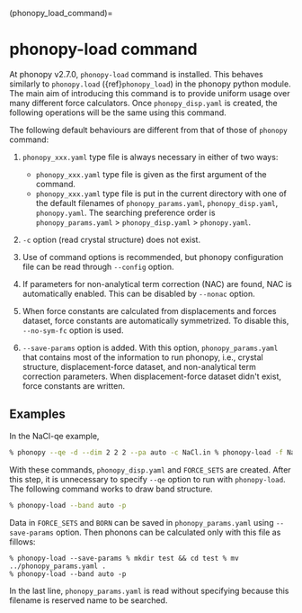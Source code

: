 (phonopy_load_command)=

# phonopy-load command

At phonopy v2.7.0, `phonopy-load` command is installed. This behaves similarly
to `phonopy.load` ({ref}`phonopy_load`) in the phonopy python module. The main
aim of introducing this command is to provide uniform usage over many different
force calculators. Once `phonopy_disp.yaml` is created, the following operations
will be the same using this command.

The following default behaviours are different from that of those of `phonopy`
command:

1. `phonopy_xxx.yaml` type file is always necessary in either of two ways:

   - `phonopy_xxx.yaml` type file is given as the first argument of the command.
   - `phonopy_xxx.yaml` type file is put in the current directory with one of
     the default filenames of `phonopy_params.yaml`, `phonopy_disp.yaml`,
     `phonopy.yaml`. The searching preference order is `phonopy_params.yaml` >
     `phonopy_disp.yaml` > `phonopy.yaml`.

2. `-c` option (read crystal structure) does not exist.

3. Use of command options is recommended, but phonopy configuration file can be
   read through `--config` option.

4. If parameters for non-analytical term correction (NAC) are found, NAC is
   automatically enabled. This can be disabled by `--nonac` option.

5. When force constants are calculated from displacements and forces dataset,
   force constants are automatically symmetrized. To disable this, `--no-sym-fc`
   option is used.

6. `--save-params` option is added. With this option, `phonopy_params.yaml` that
   contains most of the information to run phonopy, i.e., crystal structure,
   displacement-force dataset, and non-analytical term correction parameters.
   When displacement-force dataset didn't exist, force constants are written.

## Examples

In the NaCl-qe example,

```bash
% phonopy --qe -d --dim 2 2 2 --pa auto -c NaCl.in % phonopy-load -f NaCl-00{1,2}.out
```

With these commands, `phonopy_disp.yaml` and `FORCE_SETS` are created. After
this step, it is unnecessary to specify `--qe` option to run with
`phonopy-load`. The following command works to draw band structure.

```bash
% phonopy-load --band auto -p
```

Data in `FORCE_SETS` and `BORN` can be saved in `phonopy_params.yaml` using
`--save-params` option. Then phonons can be calculated only with this file as
fillows:

```
% phonopy-load --save-params % mkdir test && cd test % mv ../phonopy_params.yaml .
% phonopy-load --band auto -p
```

In the last line, `phonopy_params.yaml` is read without specifying because this
filename is reserved name to be searched.
